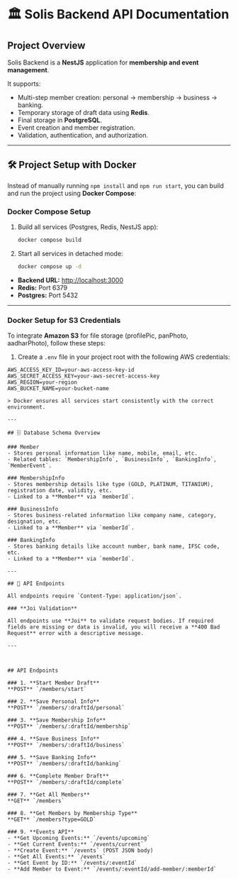 # 🏛 Solis Backend API Documentation

## Project Overview

Solis Backend is a **NestJS** application for **membership and event management**.

It supports:
- Multi-step member creation: personal → membership → business → banking.
- Temporary storage of draft data using **Redis**.
- Final storage in **PostgreSQL**.
- Event creation and member registration.
- Validation, authentication, and authorization.

---

## 🛠 Project Setup with Docker

Instead of manually running `npm install` and `npm run start`, you can build and run the project using **Docker Compose**:

### Docker Compose Setup

1. Build all services (Postgres, Redis, NestJS app):

    ```bash
    docker compose build
    ```

2. Start all services in detached mode:

    ```bash
    docker compose up -d
    ```

- **Backend URL:** [http://localhost:3000](http://localhost:3000/)
- **Redis:** Port 6379
- **Postgres:** Port 5432

---

### Docker Setup for S3 Credentials

To integrate **Amazon S3** for file storage (profilePic, panPhoto, aadharPhoto), follow these steps:

1. Create a `.env` file in your project root with the following AWS credentials:

```env
AWS_ACCESS_KEY_ID=your-aws-access-key-id
AWS_SECRET_ACCESS_KEY=your-aws-secret-access-key
AWS_REGION=your-region
AWS_BUCKET_NAME=your-bucket-name

> Docker ensures all services start consistently with the correct environment.

---

## 🗄 Database Schema Overview

### Member
- Stores personal information like name, mobile, email, etc.
- Related tables: `MembershipInfo`, `BusinessInfo`, `BankingInfo`, `MemberEvent`.

### MembershipInfo
- Stores membership details like type (GOLD, PLATINUM, TITANIUM), registration date, validity, etc.
- Linked to a **Member** via `memberId`.

### BusinessInfo
- Stores business-related information like company name, category, designation, etc.
- Linked to a **Member** via `memberId`.

### BankingInfo
- Stores banking details like account number, bank name, IFSC code, etc.
- Linked to a **Member** via `memberId`.

---

## 🔑 API Endpoints

All endpoints require `Content-Type: application/json`.

### **Joi Validation**

All endpoints use **Joi** to validate request bodies. If required fields are missing or data is invalid, you will receive a **400 Bad Request** error with a descriptive message.

---



## API Endpoints

### 1. **Start Member Draft**
**POST** `/members/start`

### 2. **Save Personal Info**
**POST** `/members/:draftId/personal`

### 3. **Save Membership Info**
**POST** `/members/:draftId/membership`

### 4. **Save Business Info**
**POST** `/members/:draftId/business`

### 5. **Save Banking Info**
**POST** `/members/:draftId/banking`

### 6. **Complete Member Draft**
**POST** `/members/:draftId/complete`

### 7. **Get All Members**
**GET** `/members`

### 8. **Get Members by Membership Type**
**GET** `/members?type=GOLD`

### 9. **Events API**
- **Get Upcoming Events:** `/events/upcoming`
- **Get Current Events:** `/events/current`
- **Create Event:** `/events` (POST JSON body)
- **Get All Events:** `/events`
- **Get Event by ID:** `/events/:eventId`
- **Add Member to Event:** `/events/:eventId/add-member/:memberId`


